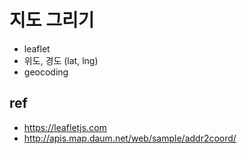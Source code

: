 # 지도 그리기
* leaflet
* 위도, 경도 (lat, lng)
* geocoding

## ref
* https://leafletjs.com
* http://apis.map.daum.net/web/sample/addr2coord/